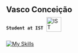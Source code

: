 ## Vasco Conceição  
**`Student at IST`**  <a href="https://tecnico.ulisboa.pt/pt/" style="vertical-align:middle;">
  <img src="https://i.imgur.com/zCCQwqL.png" alt="IST" width="40" style="vertical-align:middle; margin-left:5px; position:relative; top:-10px;">
</a> 

[![My Skills](https://skillicons.dev/icons?i=anaconda,arduino,c,cpp,cmake,docker,figma,git,github,gitlab,grafana,java,octave,p5js,postgres,py,pytorch)](https://skillicons.dev)
